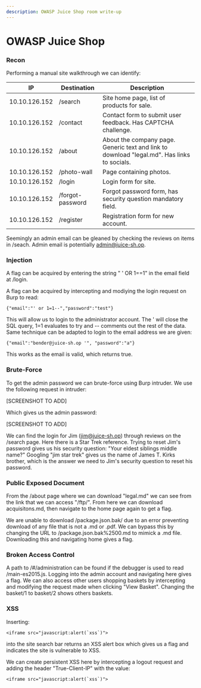 ```yaml
---
description: OWASP Juice Shop room write-up
---
```


# OWASP Juice Shop

### Recon

Performing a manual site walkthrough we can identify:

| IP            | Destination      | Description                                                                                 |
| ------------- | ---------------- | ------------------------------------------------------------------------------------------- |
| 10.10.126.152 | /search          | Site home page, list of products for sale.                                                  |
| 10.10.126.152 | /contact         | Contact form to submit user feedback. Has CAPTCHA challenge.                                |
| 10.10.126.152 | /about           | About the company page. Generic text and link to download "legal.md". Has links to socials. |
| 10.10.126.152 | /photo-wall      | Page containing photos.                                                                     |
| 10.10.126.152 | /login           | Login form for site.                                                                        |
| 10.10.126.152 | /forgot-password | Forgot password form, has security question mandatory field.                                |
| 10.10.126.152 | /register        | Registration form for new account.                                                          |

Seemingly an admin email can be gleaned by checking the reviews on items in /seach. Admin email is potentially admin@juice-sh.op.&#x20;

### Injection

A flag can be acquired by entering the string " ' OR 1==1" in the email field at /login.

A flag can be acquired by intercepting and modiying the login request on Burp to read:&#x20;

```
{"email":"' or 1=1--","password":"test"}
```

This will allow us to login to the administrator account. The ' will close the SQL query, 1=1 evaluates to try and -- comments out the rest of the data. Same technique can be adapted to login to the email address we are given:

```
{"email":"bender@juice-sh.op '", "password":"a"}
```

This works as the email is valid, which returns true.

### Brute-Force

To get the admin password we can brute-force using Burp intruder. We use the following request in intruder:

\[SCREENSHOT TO ADD]

Which gives us the admin password:

\[SCREENSHOT TO ADD]

We can find the login for Jim (jim@juice-sh.op) through reviews on the /search page. Here there is a Star Trek reference. Trying to reset Jim's password gives us his security question: "Your eldest siblings middle name?" Googling "jim star trek" gives us the name of James T. Kirks brother, which is the answer we need to Jim's security question to reset his password.

### Public Exposed Document

From the /about page where we can download "legal.md" we can see from the link that we can access "/ftp/". From here we can download acquisitons.md, then navigate to the home page again to get a flag.

We are unable to download /package.json.bak/ due to an error preventing download of any file that is not a .md or .pdf. We can bypass this by changing the URL to /package.json.bak%2500.md to mimick a .md file. Downloading this and navigating home gives a flag.

### Broken Access Control

A path to /#/administration can be found if the debugger is used to read /main-es2015.js. Logging into the admin account and navigating here gives a flag. We can also access other users shopping baskets by intercepting and modifying the request made when clicking "View Basket". Changing the basket/1 to basket/2 shows others baskets.

### XSS

Inserting:

```
<iframe src="javascript:alert(`xss`)">
```

into the site search bar returns an XSS alert box which gives us a flag and indicates the site is vulnerable to XSS.

We can create persistent XSS here by intercepting a logout request and adding the header "True-Client-IP" with the value:

```
<iframe src="javascript:alert(`xss`)">
```

